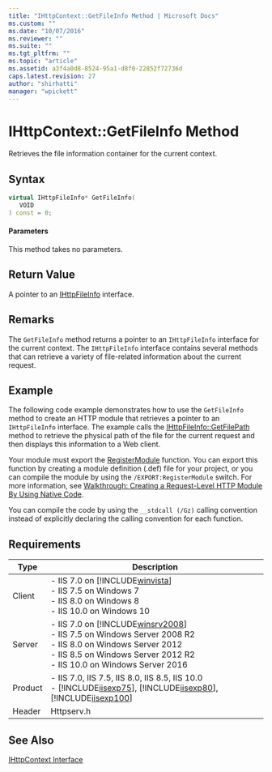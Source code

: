 ```yaml
---
title: "IHttpContext::GetFileInfo Method | Microsoft Docs"
ms.custom: ""
ms.date: "10/07/2016"
ms.reviewer: ""
ms.suite: ""
ms.tgt_pltfrm: ""
ms.topic: "article"
ms.assetid: a3f4a0d8-8524-95a1-d8f0-22852f72736d
caps.latest.revision: 27
author: "shirhatti"
manager: "wpickett"
---
```

# IHttpContext::GetFileInfo Method
Retrieves the file information container for the current context.  
  
## Syntax  
  
```cpp  
virtual IHttpFileInfo* GetFileInfo(  
   VOID  
) const = 0;  
```  
  
#### Parameters  
 This method takes no parameters.  
  
## Return Value  
 A pointer to an [IHttpFileInfo](../../web-development-reference\native-code-api-reference/ihttpfileinfo-interface.md) interface.  
  
## Remarks  
 The `GetFileInfo` method returns a pointer to an `IHttpFileInfo` interface for the current context. The `IHttpFileInfo` interface contains several methods that can retrieve a variety of file-related information about the current request.  
  
## Example  
 The following code example demonstrates how to use the `GetFileInfo` method to create an HTTP module that retrieves a pointer to an `IHttpFileInfo` interface. The example calls the [IHttpFileInfo::GetFilePath](../../web-development-reference\native-code-api-reference/ihttpfileinfo-getfilepath-method.md) method to retrieve the physical path of the file for the current request and then displays this information to a Web client.  
  
<!-- TODO: review snippet reference  [!CODE [IHttpContextGetFileInfo#1](IHttpContextGetFileInfo#1)]  -->  
  
 Your module must export the [RegisterModule](../../web-development-reference\native-code-api-reference/pfn-registermodule-function.md) function. You can export this function by creating a module definition (.def) file for your project, or you can compile the module by using the `/EXPORT:RegisterModule` switch. For more information, see [Walkthrough: Creating a Request-Level HTTP Module By Using Native Code](../../web-development-reference\native-code-development-overview\walkthrough-creating-a-request-level-http-module-by-using-native-code.md).  
  
 You can compile the code by using the `__stdcall (/Gz)` calling convention instead of explicitly declaring the calling convention for each function.  
  
## Requirements  
  
|Type|Description|  
|----------|-----------------|  
|Client|-   IIS 7.0 on [!INCLUDE[winvista](../../wmi-provider/includes/winvista-md.md)]<br />-   IIS 7.5 on Windows 7<br />-   IIS 8.0 on Windows 8<br />-   IIS 10.0 on Windows 10|  
|Server|-   IIS 7.0 on [!INCLUDE[winsrv2008](../../wmi-provider/includes/winsrv2008-md.md)]<br />-   IIS 7.5 on Windows Server 2008 R2<br />-   IIS 8.0 on Windows Server 2012<br />-   IIS 8.5 on Windows Server 2012 R2<br />-   IIS 10.0 on Windows Server 2016|  
|Product|-   IIS 7.0, IIS 7.5, IIS 8.0, IIS 8.5, IIS 10.0<br />-   [!INCLUDE[iisexp75](../../web-development-reference/native-code-api-reference/includes/iisexp75-md.md)], [!INCLUDE[iisexp80](../../web-development-reference/native-code-api-reference/includes/iisexp80-md.md)], [!INCLUDE[iisexp100](../../web-development-reference/native-code-api-reference/includes/iisexp100-md.md)]|  
|Header|Httpserv.h|  
  
## See Also  
 [IHttpContext Interface](../../web-development-reference\native-code-api-reference/ihttpcontext-interface.md)